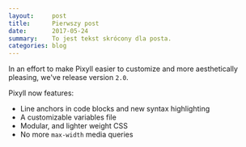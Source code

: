 ```yaml
---
layout:     post
title:      Pierwszy post
date:       2017-05-24
summary:    To jest tekst skrócony dla posta.
categories: blog
---
```


In an effort to make Pixyll easier to customize and more aesthetically pleasing, we've release version `2.0`.

Pixyll now features:

* Line anchors in code blocks and new syntax highlighting
* A customizable variables file
* Modular, and lighter weight CSS
* No more `max-width` media queries
